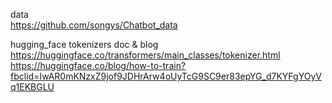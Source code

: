 data  
https://github.com/songys/Chatbot_data

hugging_face tokenizers doc & blog  
https://huggingface.co/transformers/main_classes/tokenizer.html
https://huggingface.co/blog/how-to-train?fbclid=IwAR0mKNzxZ9jof9JDHrArw4oUyTcG9SC9er83epYG_d7KYFgYOyVq1EKBGLU
